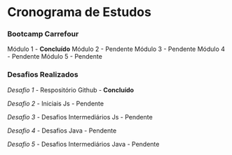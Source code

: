 # Cronograma de Estudos

###  Bootcamp Carrefour

Módulo 1 - **Concluído**
Módulo 2 - Pendente
Módulo 3 - Pendente
Módulo 4 - Pendente
Módulo 5 - Pendente

### Desafios Realizados

*Desafio 1* - Respositório Github - **Concluído**

*Desafio 2* - Iniciais Js - Pendente

*Desafio 3* - Desafios Intermediários Js - Pendente

*Desafio 4* - Desafios Java - Pendente

*Desafio 5* - Desafios Intermediários Java - Pendente

